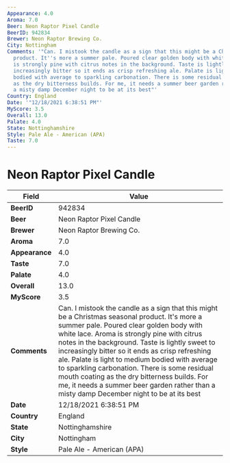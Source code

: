 ```yaml
---
Appearance: 4.0
Aroma: 7.0
Beer: Neon Raptor Pixel Candle
BeerID: 942834
Brewer: Neon Raptor Brewing Co.
City: Nottingham
Comments: '"Can. I mistook the candle as a sign that this might be a Christmas seasonal
  product. It''s more a summer pale. Poured clear golden body with white lace. Aroma
  is strongly pine with citrus notes in the background. Taste is lightly sweet to
  increasingly bitter so it ends as crisp refreshing ale. Palate is light to medium
  bodied with average to sparkling carbonation. There is some residual mouth coating
  as the dry bitterness builds. For me, it needs a summer beer garden rather than
  a misty damp December night to be at its best"'
Country: England
Date: '"12/18/2021 6:38:51 PM"'
MyScore: 3.5
Overall: 13.0
Palate: 4.0
State: Nottinghamshire
Style: Pale Ale - American (APA)
Taste: 7.0
---
```


# Neon Raptor Pixel Candle

| Field         | Value |
|---------------|-------|
| **BeerID** | 942834 |
| **Beer** | Neon Raptor Pixel Candle |
| **Brewer** | Neon Raptor Brewing Co. |
| **Aroma** | 7.0 |
| **Appearance** | 4.0 |
| **Taste** | 7.0 |
| **Palate** | 4.0 |
| **Overall** | 13.0 |
| **MyScore** | 3.5 |
| **Comments** | Can. I mistook the candle as a sign that this might be a Christmas seasonal product. It's more a summer pale. Poured clear golden body with white lace. Aroma is strongly pine with citrus notes in the background. Taste is lightly sweet to increasingly bitter so it ends as crisp refreshing ale. Palate is light to medium bodied with average to sparkling carbonation. There is some residual mouth coating as the dry bitterness builds. For me, it needs a summer beer garden rather than a misty damp December night to be at its best |
| **Date** | 12/18/2021 6:38:51 PM |
| **Country** | England |
| **State** | Nottinghamshire |
| **City** | Nottingham |
| **Style** | Pale Ale - American (APA) |
